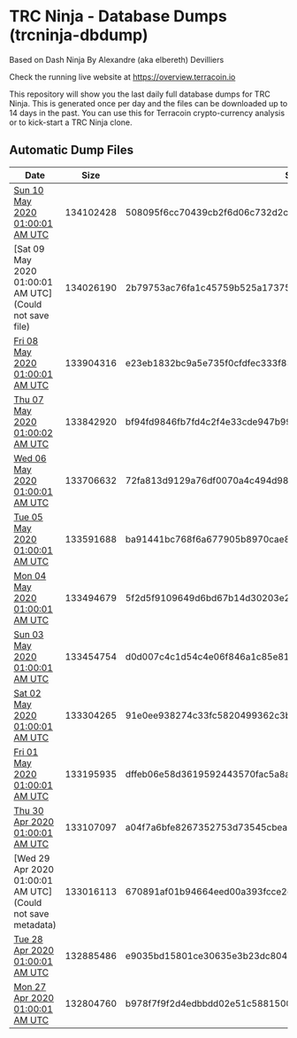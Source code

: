 # TRC Ninja - Database Dumps (trcninja-dbdump)
Based on Dash Ninja By Alexandre (aka elbereth) Devilliers

Check the running live website at https://overview.terracoin.io

This repository will show you the last daily full database dumps for TRC Ninja. This is generated once per day and the files can be downloaded up to 14 days in the past.
You can use this for Terracoin crypto-currency analysis or to kick-start a TRC Ninja clone.


## Automatic Dump Files
| Date | Size | SHA256 |
|--|--|--|
| [Sun 10 May 2020 01:00:01 AM UTC](https://transfer.sh/dpQAn/trcninja-dbdump-20200510010001.tar.bz2) | 134102428 | 508095f6cc70439cb2f6d06c732d2c8c837fb4274f8d1b9c5c47c40f5646c044 | 
| [Sat 09 May 2020 01:00:01 AM UTC](Could not save file) | 134026190 | 2b79753ac76fa1c45759b525a17375392b578142972145698dd9896cbfd198ff | 
| [Fri 08 May 2020 01:00:01 AM UTC](https://transfer.sh/RS7jf/trcninja-dbdump-20200508010001.tar.bz2) | 133904316 | e23eb1832bc9a5e735f0cfdfec333f838ce0e07812e2af9be6d602f5b27f8067 | 
| [Thu 07 May 2020 01:00:02 AM UTC](https://transfer.sh/11oc4w/trcninja-dbdump-20200507010002.tar.bz2) | 133842920 | bf94fd9846fb7fd4c2f4e33cde947b99ed0372d5efd535bcfcdcd174d023675a | 
| [Wed 06 May 2020 01:00:01 AM UTC](https://transfer.sh/XAXFI/trcninja-dbdump-20200506010001.tar.bz2) | 133706632 | 72fa813d9129a76df0070a4c494d98bb522f850b37b0caa9f864ab91e8677afa | 
| [Tue 05 May 2020 01:00:01 AM UTC]() | 133591688 | ba91441bc768f6a677905b8970cae8f68b1f8f1297918b4173578b7933c8ad9f | 
| [Mon 04 May 2020 01:00:01 AM UTC]() | 133494679 | 5f2d5f9109649d6bd67b14d30203e22b09041927d88a9ea80c37965486bb6948 | 
| [Sun 03 May 2020 01:00:01 AM UTC]() | 133454754 | d0d007c4c1d54c4e06f846a1c85e811302129e93bc20c673e2d7d28ff9698a58 | 
| [Sat 02 May 2020 01:00:01 AM UTC](https://transfer.sh/P6nLd/trcninja-dbdump-20200502010001.tar.bz2) | 133304265 | 91e0ee938274c33fc5820499362c3b29b60784a10fd7906bb8f3764a3e8553d9 | 
| [Fri 01 May 2020 01:00:01 AM UTC](https://transfer.sh/f91lD/trcninja-dbdump-20200501010001.tar.bz2) | 133195935 | dffeb06e58d3619592443570fac5a8a2500dce88bbcd386d306357e4b9e626c5 | 
| [Thu 30 Apr 2020 01:00:01 AM UTC]() | 133107097 | a04f7a6bfe8267352753d73545cbea44a39f58e4842dd0668ef0cffc9fa3cfe3 | 
| [Wed 29 Apr 2020 01:00:01 AM UTC](Could not save metadata) | 133016113 | 670891af01b94664eed00a393fcce2ec9f94604f51ef6db7ced193102847d05a | 
| [Tue 28 Apr 2020 01:00:01 AM UTC](https://transfer.sh/u45al/trcninja-dbdump-20200428010001.tar.bz2) | 132885486 | e9035bd15801ce30635e3b23dc804143758cbac0dc3d258214cd9bd9aae0b733 | 
| [Mon 27 Apr 2020 01:00:01 AM UTC](https://transfer.sh/DZSID/trcninja-dbdump-20200427010001.tar.bz2) | 132804760 | b978f7f9f2d4edbbdd02e51c588150024ee1ab33fcff0fa88b7cd51f41436766 | 
